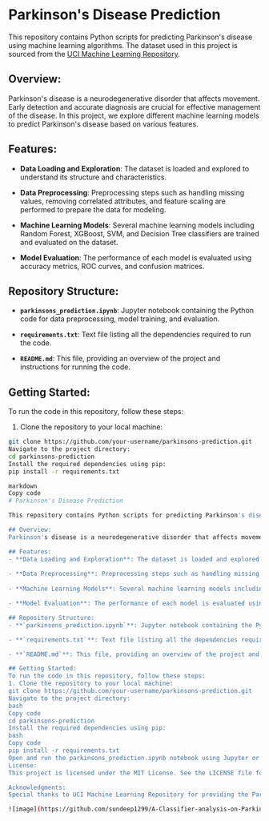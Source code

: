 # Parkinson's Disease Prediction

This repository contains Python scripts for predicting Parkinson's disease using machine learning algorithms. The dataset used in this project is sourced from the [UCI Machine Learning Repository](https://archive.ics.uci.edu/ml/datasets/Parkinsons).

## Overview:
Parkinson's disease is a neurodegenerative disorder that affects movement. Early detection and accurate diagnosis are crucial for effective management of the disease. In this project, we explore different machine learning models to predict Parkinson's disease based on various features.

## Features:
- **Data Loading and Exploration**: The dataset is loaded and explored to understand its structure and characteristics.
  
- **Data Preprocessing**: Preprocessing steps such as handling missing values, removing correlated attributes, and feature scaling are performed to prepare the data for modeling.
  
- **Machine Learning Models**: Several machine learning models including Random Forest, XGBoost, SVM, and Decision Tree classifiers are trained and evaluated on the dataset.

- **Model Evaluation**: The performance of each model is evaluated using accuracy metrics, ROC curves, and confusion matrices.

## Repository Structure:
- **`parkinsons_prediction.ipynb`**: Jupyter notebook containing the Python code for data preprocessing, model training, and evaluation.

- **`requirements.txt`**: Text file listing all the dependencies required to run the code.

- **`README.md`**: This file, providing an overview of the project and instructions for running the code.

## Getting Started:
To run the code in this repository, follow these steps:
1. Clone the repository to your local machine:
```bash
git clone https://github.com/your-username/parkinsons-prediction.git
Navigate to the project directory:
cd parkinsons-prediction
Install the required dependencies using pip:
pip install -r requirements.txt

markdown
Copy code
# Parkinson's Disease Prediction

This repository contains Python scripts for predicting Parkinson's disease using machine learning algorithms. The dataset used in this project is sourced from the [UCI Machine Learning Repository](https://archive.ics.uci.edu/ml/datasets/Parkinsons).

## Overview:
Parkinson's disease is a neurodegenerative disorder that affects movement. Early detection and accurate diagnosis are crucial for effective management of the disease. In this project, we explore different machine learning models to predict Parkinson's disease based on various features.

## Features:
- **Data Loading and Exploration**: The dataset is loaded and explored to understand its structure and characteristics.
  
- **Data Preprocessing**: Preprocessing steps such as handling missing values, removing correlated attributes, and feature scaling are performed to prepare the data for modeling.
  
- **Machine Learning Models**: Several machine learning models including Random Forest, XGBoost, SVM, and Decision Tree classifiers are trained and evaluated on the dataset.

- **Model Evaluation**: The performance of each model is evaluated using accuracy metrics, ROC curves, and confusion matrices.

## Repository Structure:
- **`parkinsons_prediction.ipynb`**: Jupyter notebook containing the Python code for data preprocessing, model training, and evaluation.

- **`requirements.txt`**: Text file listing all the dependencies required to run the code.

- **`README.md`**: This file, providing an overview of the project and instructions for running the code.

## Getting Started:
To run the code in this repository, follow these steps:
1. Clone the repository to your local machine:
git clone https://github.com/your-username/parkinsons-prediction.git
Navigate to the project directory:
bash
Copy code
cd parkinsons-prediction
Install the required dependencies using pip:
bash
Copy code
pip install -r requirements.txt
Open and run the parkinsons_prediction.ipynb notebook using Jupyter or any compatible environment.
License:
This project is licensed under the MIT License. See the LICENSE file for details.

Acknowledgments:
Special thanks to UCI Machine Learning Repository for providing the Parkinson's disease dataset.

![image](https://github.com/sundeep1299/A-Classifier-analysis-on-Parkinsons-dataset/assets/68639805/64289133-44a3-4a76-a47f-3c77c3347334)


